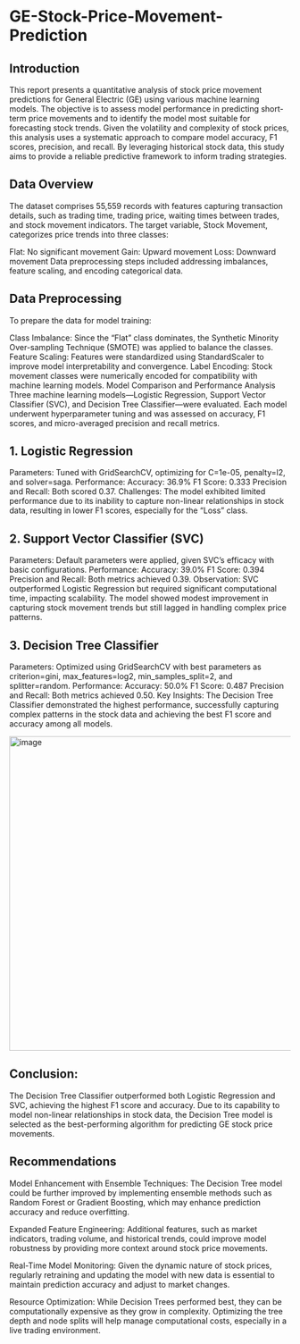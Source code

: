 # GE-Stock-Price-Movement-Prediction

## Introduction
This report presents a quantitative analysis of stock price movement predictions for General Electric (GE) using various machine learning models. The objective is to assess model performance in predicting short-term price movements and to identify the model most suitable for forecasting stock trends. Given the volatility and complexity of stock prices, this analysis uses a systematic approach to compare model accuracy, F1 scores, precision, and recall. By leveraging historical stock data, this study aims to provide a reliable predictive framework to inform trading strategies.

## Data Overview
The dataset comprises 55,559 records with features capturing transaction details, such as trading time, trading price, waiting times between trades, and stock movement indicators. The target variable, Stock Movement, categorizes price trends into three classes:

Flat: No significant movement
Gain: Upward movement
Loss: Downward movement
Data preprocessing steps included addressing imbalances, feature scaling, and encoding categorical data.

## Data Preprocessing
To prepare the data for model training:

Class Imbalance: Since the “Flat” class dominates, the Synthetic Minority Over-sampling Technique (SMOTE) was applied to balance the classes.
Feature Scaling: Features were standardized using StandardScaler to improve model interpretability and convergence.
Label Encoding: Stock movement classes were numerically encoded for compatibility with machine learning models.
Model Comparison and Performance Analysis
Three machine learning models—Logistic Regression, Support Vector Classifier (SVC), and Decision Tree Classifier—were evaluated. Each model underwent hyperparameter tuning and was assessed on accuracy, F1 scores, and micro-averaged precision and recall metrics.

## 1. Logistic Regression
Parameters: Tuned with GridSearchCV, optimizing for C=1e-05, penalty=l2, and solver=saga.
Performance:
Accuracy: 36.9%
F1 Score: 0.333
Precision and Recall: Both scored 0.37.
Challenges: The model exhibited limited performance due to its inability to capture non-linear relationships in stock data, resulting in lower F1 scores, especially for the “Loss” class.
## 2. Support Vector Classifier (SVC)
Parameters: Default parameters were applied, given SVC’s efficacy with basic configurations.
Performance:
Accuracy: 39.0%
F1 Score: 0.394
Precision and Recall: Both metrics achieved 0.39.
Observation: SVC outperformed Logistic Regression but required significant computational time, impacting scalability. The model showed modest improvement in capturing stock movement trends but still lagged in handling complex price patterns.
## 3. Decision Tree Classifier
Parameters: Optimized using GridSearchCV with best parameters as criterion=gini, max_features=log2, min_samples_split=2, and splitter=random.
Performance:
Accuracy: 50.0%
F1 Score: 0.487
Precision and Recall: Both metrics achieved 0.50.
Key Insights: The Decision Tree Classifier demonstrated the highest performance, successfully capturing complex patterns in the stock data and achieving the best F1 score and accuracy among all models.

<img width="563" alt="image" src="https://github.com/user-attachments/assets/45b276d9-14e6-4fdf-a099-5c99fa85f7e7">

## Conclusion:
The Decision Tree Classifier outperformed both Logistic Regression and SVC, achieving the highest F1 score and accuracy. Due to its capability to model non-linear relationships in stock data, the Decision Tree model is selected as the best-performing algorithm for predicting GE stock price movements.

## Recommendations
Model Enhancement with Ensemble Techniques: The Decision Tree model could be further improved by implementing ensemble methods such as Random Forest or Gradient Boosting, which may enhance prediction accuracy and reduce overfitting.

Expanded Feature Engineering: Additional features, such as market indicators, trading volume, and historical trends, could improve model robustness by providing more context around stock price movements.

Real-Time Model Monitoring: Given the dynamic nature of stock prices, regularly retraining and updating the model with new data is essential to maintain prediction accuracy and adjust to market changes.

Resource Optimization: While Decision Trees performed best, they can be computationally expensive as they grow in complexity. Optimizing the tree depth and node splits will help manage computational costs, especially in a live trading environment.
